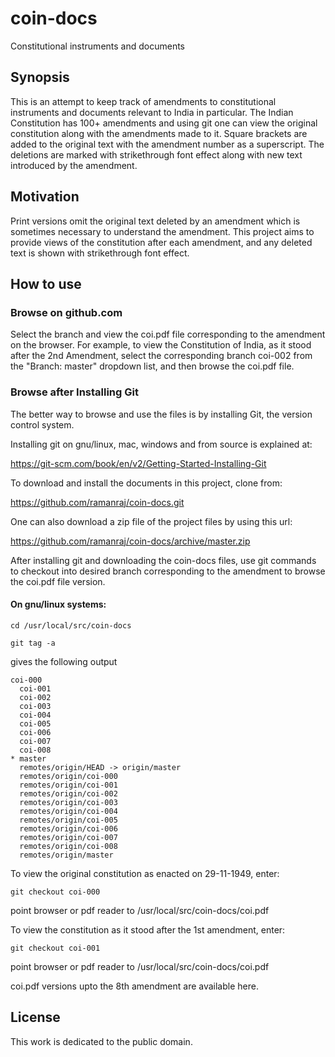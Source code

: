 # coin-docs

Constitutional instruments and documents

## Synopsis

This is an attempt to keep track of amendments to constitutional instruments and documents relevant to India in particular. The Indian Constitution has 100+ amendments and using git one can view the original constitution along with the amendments made to it. Square brackets are added to the original text with the amendment number as a superscript. The deletions are marked with strikethrough font effect along with new text introduced by the amendment.

## Motivation

Print versions omit the original text deleted by an amendment which is sometimes necessary to understand the amendment. This project aims to provide views of the constitution after each amendment, and any deleted text is shown with strikethrough font effect. 

## How to use

### Browse on github.com

Select the branch  and view the coi.pdf file corresponding to the amendment on the browser.  For example, to view the Constitution of India, as it stood after the 2nd Amendment, select the corresponding branch coi-002 from the "Branch: master" dropdown list, and then browse the coi.pdf file.

### Browse after Installing Git

The better way to browse and use the files is by installing Git, the version control system.

Installing git on gnu/linux, mac, windows and from source is explained at:

https://git-scm.com/book/en/v2/Getting-Started-Installing-Git

To download and install the documents in this project, clone from:

https://github.com/ramanraj/coin-docs.git

One can also download a zip file of the project files by using this url:

https://github.com/ramanraj/coin-docs/archive/master.zip

After installing git and downloading the coin-docs files, use git commands to checkout into desired branch corresponding to the amendment to browse the coi.pdf file version.

#### On gnu/linux systems:

```
cd /usr/local/src/coin-docs

git tag -a

```

gives the following output

```
coi-000
  coi-001
  coi-002
  coi-003
  coi-004
  coi-005
  coi-006
  coi-007
  coi-008
* master
  remotes/origin/HEAD -> origin/master
  remotes/origin/coi-000
  remotes/origin/coi-001
  remotes/origin/coi-002
  remotes/origin/coi-003
  remotes/origin/coi-004
  remotes/origin/coi-005
  remotes/origin/coi-006
  remotes/origin/coi-007
  remotes/origin/coi-008
  remotes/origin/master
```

To view the original constitution as enacted on 29-11-1949, enter:
```
git checkout coi-000
```
point browser or pdf reader to /usr/local/src/coin-docs/coi.pdf

To view the constitution as it stood after the 1st amendment, enter:
```
git checkout coi-001
```
point browser or pdf reader to /usr/local/src/coin-docs/coi.pdf

coi.pdf versions upto the 8th amendment are available here.

## License

This work is dedicated to the public domain.

